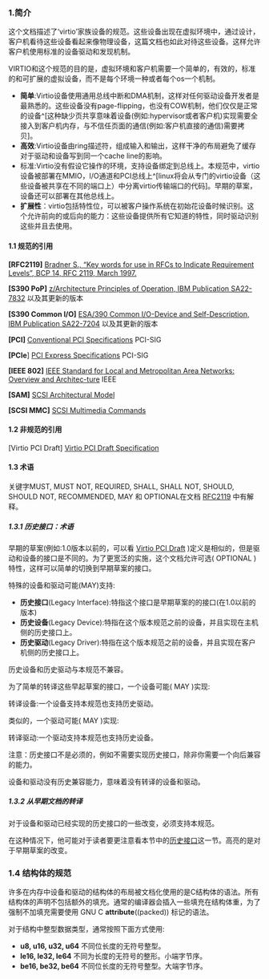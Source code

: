 ### 1.简介

这个文档描述了‘virtio’家族设备的规范。这些设备出现在虚拟环境中，通过设计，客户机看待这些设备看起来像物理设备，这篇文档也如此对待这些设备。这样允许客户机使用标准的设备驱动和发现机制。

VIRTIO和这个规范的目的是，虚拟环境和客户机需要一个简单的，有效的，标准的和可扩展的虚拟设备，而不是每个环境一种或者每个os一个机制。

 - **简单**:Virtio设备使用通用总线中断和DMA机制，这样对任何驱动设备开发者是最熟悉的。这些设备没有page-flipping，也没有COW机制，他们仅仅是正常的设备^[这种缺少页共享意味着设备(例如:hypervisor或者客户机)实现需要全接入到客户机内存，与不信任页面的通信(例如:客户机直接的通信)需要拷贝]。
 - **高效**:Virtio设备由ring描述符，组成输入和输出，这样干净的布局避免了缓存对于驱动和设备写到同一个cache line的影响。
 - 标准:Virtio没有假设它操作的环境，支持设备绑定到总线上。本规范中，virtio设备被部署在MMIO，I/O通道和PCI总线上^[linux将会从专门的virtio设备（这些设备被共享在不同的端口上）中分离virtio传输端口的代码]。早期的草案，设备还可以部署在其他总线上。
 - **扩展性**：virtio包括特性位，可以被客户操作系统在初始花设备时候识别。这个允许前向的或后向的能力：这些设备提供所有它知道的特性，同时驱动识别这些并且去使用。






#### 1.1 规范的引用

<span id="RFC2119">**[RFC2119]**</span>
  [Bradner S., “Key words for use in RFCs to Indicate Requirement Levels”, BCP 14,
RFC 2119, March 1997.](http://www.ietf.org/rfc/rfc2119.txt)

**[S390 PoP]**  [z/Architecture Principles of Operation, IBM Publication SA22-7832](http://publibfi.boulder.ibm.com/epubs/pdf/dz9zr009.pdf) 以及其更新的版本

**[S390 Common I/O]**  [ESA/390 Common I/O-Device and Self-Description, IBM Publication SA22-7204](http://publibfp.dhe.ibm.com/cgi-bin/bookmgr/BOOKS/dz9ar501/CCONTENTS) 以及其更新的版本

**[PCI]**  [Conventional PCI Specifications](http://www.pcisig.com/specifications/conventional/) PCI-SIG

**[PCIe**]  [PCI Express Specifications](http://www.pcisig.com/specifications/pciexpress/) PCI-SIG

**[IEEE 802]**  [IEEE Standard for Local and Metropolitan Area Networks: Overview and Architec-ture](http://standards.ieee.org/about/get/802/802.html) IEEE

**[SAM]**  [SCSI Architectural Model](http://www.t10.org/cgi-bin/ac.pl?t=f&f=sam4r05.pdf)

**[SCSI MMC]**  [SCSI Multimedia Commands](http://www.t10.org/cgi-bin/ac.pl?t=f&f=mmc6r00.pdf)

#### 1.2 非规范的引用

<span id="VirtioPCIDraft">[Virtio PCI Draft]</span>
   [Virtio PCI Draft Specification](http://ozlabs.org/~rusty/virtio-spec/virtio-0.9.5.pdf)


#### 1.3 术语

关键字MUST, MUST NOT, REQUIRED, SHALL, SHALL NOT, SHOULD, SHOULD NOT, RECOMMENDED, MAY 和 OPTIONAL在文档 [RFC2119](#RFC2119) 中有解释。

#####  <span id="历史接口">1.3.1 历史接口：术语</span>


早期的草案(例如:1.0版本以前的，可以看 [Virtio PCI Draft](#VirtioPCIDraft) )定义是相似的，但是驱动和设备的接口是不同的。为了更宽泛的实施，这个文档允许可选( OPTIONAL ) 特性，这样可以简单的切换到早期草案的接口。

特殊的设备和驱动可能(MAY)支持:
 
 - **历史接口**(Legacy Interface):特指这个接口是早期草案的的接口(在1.0以前的版本)
 - **历史设备**(Legacy Device):特指在这个版本规范之前的设备，并且实现在主机侧的历史接口上。
 - **历史驱动**(Legacy Driver):特指在这个版本规范之前的设备，并且实现在客户机侧的历史接口上。


历史设备和历史驱动与本规范不兼容。

为了简单的转译这些早起草案的接口，一个设备可能( MAY )实现:

转译设备:一个设备支持本规范也支持历史驱动。

类似的，一个驱动可能( MAY )实现:

转译驱动:一个驱动支持本规范也支持历史设备。

注意：历史接口不是必须的，例如不需要实现历史接口，除非你需要一个向后兼容的能力。

设备和驱动没有历史兼容能力，意味着没有转译的设备和驱动。

##### 1.3.2 从早期文档的转译

对于设备和驱动已经实现的历史接口的一些改变，必须支持本规范。

在这种情况下，他可能对于读者要更注意看本节中的[历史接口](#历史接口)这一节。高亮的是对于早期草案的改变。

### 1.4 结构体的规范

许多在内存中设备和驱动的结构体的布局被文档化使用的是C结构体的语法。所有结构体的声明不包括额外的填充。通常的编译器会插入一些填充在结构体重，为了强制不加填充需要使用 GNU C __attribute__((packed)) 标记的语法。

对于结构中整型数据类型，通常按照下面方式使用:

 - **u8, u16, u32, u64** 不同位长度的无符号整型。
 - **le16, le32, le64**  不同为长度的无符号的整形。小端字节序。
 - **be16, be32, be64** 不同位长度的无符号整型。大端字节序。



